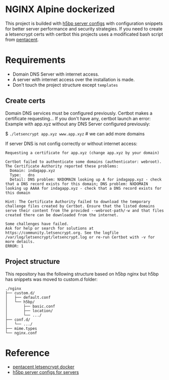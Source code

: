 # NGINX Alpine dockerized

This project is builded with [h5bp server configs](https://github.com/h5bp/server-configs-nginx.git) with configuration snippets for better server performance and security strategies.
If you need to create a letsencrypt certs with certbot this projects uses a modificated bash script from [pentacent](https://pentacent.medium.com/nginx-and-lets-encrypt-with-docker-in-less-than-5-minutes-b4b8a60d3a71).

# Requirements

* Domain DNS Server with internet access.
* A server with internet access over the installation is made.
* Don't touch the project structure except `templates`

## Create certs

Domain DNS services must be configured previously. Certbot makes a certificate requesting... If you don't have any, certbot launch an error:
Example with app.xyz without any DNS Server configured previously:

$ `./letsencrypt app.xyz www.app.xyz` # we can add more domains

If server DNS is not config correctly or without internet access:

```text
Requesting a certificate for app.xyz (change app.xyz by your domain)

Certbot failed to authenticate some domains (authenticator: webroot). The Certificate Authority reported these problems:
  Domain: indagapp.xyz
  Type:   dns
  Detail: DNS problem: NXDOMAIN looking up A for indagapp.xyz - check that a DNS record exists for this domain; DNS problem: NXDOMAIN looking up AAAA for indagapp.xyz - check that a DNS record exists for this domain

Hint: The Certificate Authority failed to download the temporary challenge files created by Certbot. Ensure that the listed domains serve their content from the provided --webroot-path/-w and that files created there can be downloaded from the internet.

Some challenges have failed.
Ask for help or search for solutions at https://community.letsencrypt.org. See the logfile /var/log/letsencrypt/letsencrypt.log or re-run Certbot with -v for more details.
ERROR: 1
```

## Project structure

This repository has the following structure based on h5bp nginx but h5bp has snippets was moved to custom.d folder:

```text
./nginx
├── custom.d/
│   ├── default.conf
│   └── h5bp/
│       ├── basic.conf
│       ├── location/
│       └── .../
├── conf.d/
│   └── .../
├── mime.types
└── nginx.conf
```

# Reference

* [pentacent letsencrypt docker](https://pentacent.medium.com/nginx-and-lets-encrypt-with-docker-in-less-than-5-minutes-b4b8a60d3a71)
* [h5bp server configs for servers](https://github.com/h5bp/server-configs-nginx.git)
